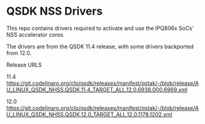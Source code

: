 QSDK NSS Drivers
================

This repo contains drivers required to activate and use the IPQ806x SoCs'
NSS accelerator cores.

The drivers are from the QSDK 11.4 release, with some drivers backported from 12.0.

Release URLS

11.4
https://git.codelinaro.org/clo/qsdk/releases/manifest/qstak/-/blob/release/AU_LINUX_QSDK_NHSS.QSDK.11.4_TARGET_ALL.12.0.6938.000.6969.xml

12.0
https://git.codelinaro.org/clo/qsdk/releases/manifest/qstak/-/blob/release/AU_LINUX_QSDK_NHSS.QSDK.12.0_TARGET_ALL.12.0.1178.1202.xml
